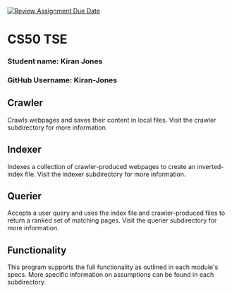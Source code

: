 [![Review Assignment Due Date](https://classroom.github.com/assets/deadline-readme-button-22041afd0340ce965d47ae6ef1cefeee28c7c493a6346c4f15d667ab976d596c.svg)](https://classroom.github.com/a/Ihp37Zuq)
# CS50 TSE
### Student name: Kiran Jones
### GitHub Username: Kiran-Jones

## Crawler
Crawls webpages and saves their content in local files. Visit the crawler subdirectory for more information. 

## Indexer
Indexes a collection of crawler-produced webpages to create an inverted-index file. Visit the indexer subdirectory for more information. 

## Querier
Accepts a user query and uses the index file and crawler-produced files to return a ranked set of matching pages. Visit the querier subdirectory for more information. 

## Functionality
This program supports the full functionality as outlined in each module's specs. More specific information on assumptions can be found in each subdirectory. 




